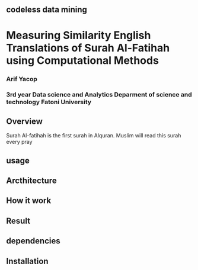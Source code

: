 ## codeless data mining
# Measuring Similarity English Translations of Surah Al-Fatihah using Computational Methods 
### Arif Yacop 
### 3rd year Data science and Analytics Deparment of science and technology Fatoni University 


## Overview
Surah Al-fatihah is the first surah in Alquran. Muslim will read this surah every pray 

## usage


## Arcthitecture


## How it work


## Result


## dependencies


## Installation